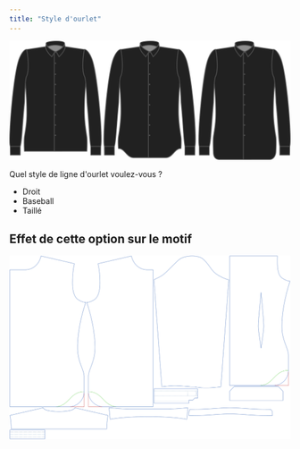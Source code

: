 ```yaml
---
title: "Style d'ourlet"
---
```


![Style d'ourlet](hemstyle.svg)

Quel style de ligne d'ourlet voulez-vous ?

- Droit
- Baseball
- Taillé

## Effet de cette option sur le motif

![Cette image montre l'effet de cette option en superposant plusieurs variantes qui ont une valeur différente pour cette option](simon_hemstyle_sample.svg "Effet de cette option sur le motif")
